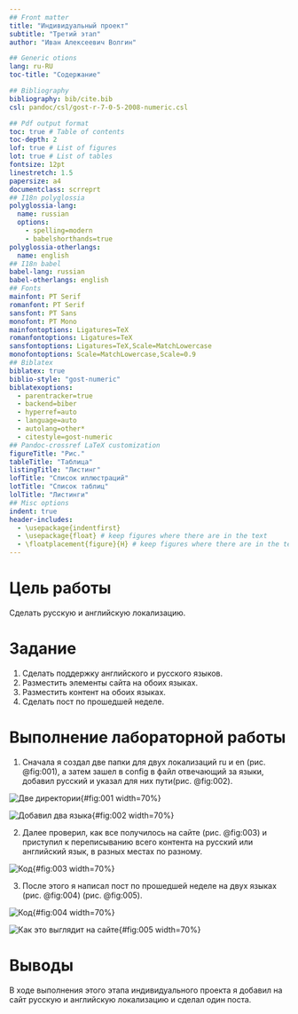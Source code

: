 ```yaml
---
## Front matter
title: "Индивидуальный проект"
subtitle: "Третий этап"
author: "Иван Алексеевич Волгин"

## Generic otions
lang: ru-RU
toc-title: "Содержание"

## Bibliography
bibliography: bib/cite.bib
csl: pandoc/csl/gost-r-7-0-5-2008-numeric.csl

## Pdf output format
toc: true # Table of contents
toc-depth: 2
lof: true # List of figures
lot: true # List of tables
fontsize: 12pt
linestretch: 1.5
papersize: a4
documentclass: scrreprt
## I18n polyglossia
polyglossia-lang:
  name: russian
  options:
	- spelling=modern
	- babelshorthands=true
polyglossia-otherlangs:
  name: english
## I18n babel
babel-lang: russian
babel-otherlangs: english
## Fonts
mainfont: PT Serif
romanfont: PT Serif
sansfont: PT Sans
monofont: PT Mono
mainfontoptions: Ligatures=TeX
romanfontoptions: Ligatures=TeX
sansfontoptions: Ligatures=TeX,Scale=MatchLowercase
monofontoptions: Scale=MatchLowercase,Scale=0.9
## Biblatex
biblatex: true
biblio-style: "gost-numeric"
biblatexoptions:
  - parentracker=true
  - backend=biber
  - hyperref=auto
  - language=auto
  - autolang=other*
  - citestyle=gost-numeric
## Pandoc-crossref LaTeX customization
figureTitle: "Рис."
tableTitle: "Таблица"
listingTitle: "Листинг"
lofTitle: "Список иллюстраций"
lotTitle: "Список таблиц"
lolTitle: "Листинги"
## Misc options
indent: true
header-includes:
  - \usepackage{indentfirst}
  - \usepackage{float} # keep figures where there are in the text
  - \floatplacement{figure}{H} # keep figures where there are in the text
---
```


# Цель работы

Сделать русскую и английскую локализацию.

# Задание

1. Сделать поддержку английского и русского языков.
2. Разместить элементы сайта на обоих языках.
3. Разместить контент на обоих языках.
4. Сделать пост по прошедшей неделе.

# Выполнение лабораторной работы

1. Сначала я создал две папки для двух локализаций ru и en (рис. @fig:001), а затем зашел в config в файл отвечающий за языки, добавил русский и указал для них пути(рис. @fig:002).

![Две директории](image/1.png){#fig:001 width=70%}

![Добавил два языка](image/2.png){#fig:002 width=70%}

2. Далее проверил, как все получилось на сайте (рис. @fig:003) и приступил к переписыванию всего контента на русский или английский язык, в разных местах по разному.

![Код](image/3.png){#fig:003 width=70%}

3. После этого я написал пост по прошедшей неделе на двух языках (рис. @fig:004) (рис. @fig:005).

![Код](image/4.png){#fig:004 width=70%}

![Как это выглядит на сайте](image/5.png){#fig:005 width=70%}

# Выводы

В ходе выполнения этого этапа индивидуального проекта я добавил на сайт русскую и английскую локализацию и сделал один поста.


